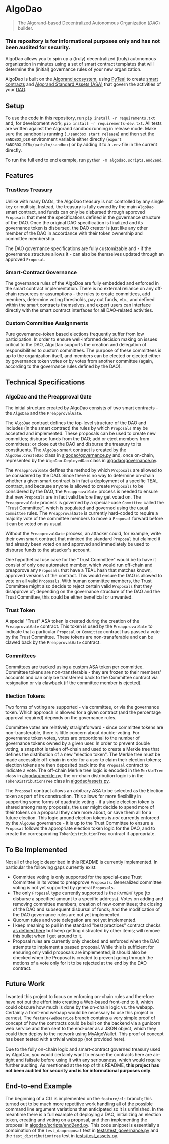# AlgoDao
> The Algorand-based Decentralized Autonomous Organization (*DAO*) builder.
### This repository is for informational purposes only and has not been audited for security.

AlgoDao allows you to spin up a (truly) decentralized (truly) autonomous
organization in minutes using a set of smart contract templates that will
determine the (initial) governance rules of your new organization.

AlgoDao is built on the [Algorand ecosystem](https://www.algorand.com/), using
[PyTeal](https://pyteal.readthedocs.io/en/stable/) to create 
[smart contracts](https://developer.algorand.org/docs/get-details/dapps/smart-contracts/apps/)
and [Algorand Standard Assets (ASA)](https://developer.algorand.org/docs/get-details/asa/)
that govern the activities of your [DAO](https://en.wikipedia.org/wiki/Decentralized_autonomous_organization).

## Setup

To use the code in this repository, run `pip install -r requirements.txt` and,
for development work, `pip install -r requirements-dev.txt`. All tests are
written against the Algorand sandbox running in release mode. Make sure the
sandbox is running (`./sandbox start release`) and then set the `SANDBOX_DIR`
environment variable either directly (`export SANDBOX_DIR=/path/to/sandbox`)
or by adding it to a `.env` file in the current directly.

To run the full end to end example, run `python -m algodao.scripts.end2end`.

## Features

### Trustless Treasury

Unlike with many DAOs, the AlgoDao treasury is not controlled by any single
key or multisig. Instead, the treasury is fully owned by the main `AlgoDao`
smart contract, and funds can only be disbursed through approved `Proposals`
that meet the specifications defined in the governance structure of the DAO.
Once the original DAO specification is finalized and its governance token is
disbursed, the DAO creator is just like any other member of the DAO in
accordance with their token ownership and committee membership.

The DAO governance specifications are fully customizable and - if the governance
structure allows it - can also be themselves updated through an approved `Proposal`.

### Smart-Contract Governance

The governance rules of the AlgoDoa are fully embedded and enforced in the
smart contract implementation. There is no external reliance on any off-chain
resources or assumptions - the rules to create committees, add members,
determine voting thresholds, pay out funds, etc., and defined within the smart
contracts themselves, and expert users can interface directly with the smart
contract interfaces for all DAO-related activities.

### Custom Committee Assignments

Pure governance-token based elections frequently suffer from low participation.
In order to ensure well-informed decision making on issues critical to the DAO,
AlgoDao supports the creation and delegation of responsibilities to custom
committees. The purpose of these committees is up to the organization itself,
and members can be elected or ejected either by governance token votes or by
votes from another committee (again, according to the governance rules defined
by the DAO). 

## Technical Specifications

### AlgoDao and the Preapproval Gate
The initial structure created by AlgoDao consists of two smart contracts - the
`AlgoDao` and the `PreapprovalGate`. 

The `AlgoDao` contract defines the top-level structure of the DAO and includes
(in the smart contract) the rules by which `Proposals` may be accepted and
implemented. These proposals can be used to create new committes; disburse 
funds from the DAO; add or eject members from committees; or close out the DAO
and disburse the treasury to its constituents. The `AlgoDao` smart contract is
created by the `AlgoDao.CreateDao` class in 
[algodao/governance.py](algodao/governance.py) and, once on-chain, represented
by the `AlgoDao.DeployedDao` class in
[algodao/governance.py](algodao/governance.py).

The `PreapprovalGate` defines the method by which `Proposals` are allowed to be
considered by the DAO. Since there is no way to determine on-chain whether a
given smart contract is in fact a deployment of a specific TEAL contract, and 
because anyone is allowed to create `Proposals` to be considered by the DAO, the
`PreapprovalGate` process is needed to ensure that new `Proposals` are in fact
valid before they get voted on. The `PreapprovalGate` process is governed by a
special-case `Committee` called the "Trust Committee", which is populated and
governed using the usual `Committee` rules. The `PreapprovalGate` is currently
hard-coded to require a majority vote of the committee members to move a
`Proposal` forward before it can be voted on as usual.

Without the `PreapprovalGate` process, an attacker could, for example, write
their own smart contract that mimiced the standard `Proposal` but claimed it
had already been voted on and approved and immediately be used to disburse funds
to the attacker's account.

One hypothetical use case for the "Trust Committee" would be to have it
consist of only one automated member, which would run off-chain and preapprove
any `Proposals` that have a TEAL hash that matches known, approved versions of
the contract. This would ensure the DAO is allowed to vote on all valid
`Proposals`. With human committee members, the Trust Committee might also decide
to reject certain valid `Proposals` that they disapprove of; depending on the
governance structure of the DAO and the Trust Committee, this could be either
beneficial or unwanted.

### Trust Token

A special "Trust" ASA token is created during the creation of the
`PreapprovalGate` contract. This token is used by the `PreapprovalGate` to
indicate that a particular `Proposal` or `Committee` contract has passed a
vote by the Trust Committee. These tokens are non-transferable and can be
clawed back by the `PreapprovalGate` contract.

### Committees

Committees are tracked using a custom ASA token per committee. Committee tokens
are non-transferable - they are frozen to their members' accounts and can only
be transferred back to the Committee contract via resignation or via clawback
(if the committee member is ejected).

### Election Tokens

Two forms of voting are supported - via committee, or via the governance token.
Which approach is allowed for a given contract (and the percentage approval
required) depends on the governance rules.

Committee votes are relatively straightforward - since committee tokens are
non-transferable, there is little concern about double-voting. For governance
token votes, votes are proportional to the number of governance tokens owned
by a given user. In order to prevent double voting, a snapshot is taken 
off-chain and used to create a Merkle tree that defines the distribution of a
new "election token". The Merkle tree must be made accessible off-chain in order
for a user to claim their election tokens; election tokens are then deposited 
back into the `Proposal` contract to indicate a vote. The off-chain Merkle tree
logic is encoded in the `MerkleTree` class in [algodao/merkle.py](algodao/merkle.py);
the on-chain distribution logic is in the `TokenDistributionTree` class in
[algodao/assets.py](algodao/assets.py). 

The `Proposal` contract allows an arbitrary ASA to be selected as the Election
token as part of its construction. This allows for more flexibility in 
supporting some forms of quadratic voting - if a single election token is shared
among many proposals, the user might decide to spend more of their tokens on a
proposal they care more about, or save them all for a future election. This
logic around election tokens is *not* currently enforced by the `AlgoDao`
governance - it is up to the Trust Committee to ensure a `Proposal` follows the
appropriate election token logic for the DAO, and to create the corresponding
`TokenDistributionTree` contract if appropriate.

## To Be Implemented

Not all of the logic described in this README is currently implemented. In
particular the following gaps currently exist:

* Committee voting is only supported for the special-case Trust Committee in its
  votes to preapprove `Proposals`. Generalized committee voting is not yet
  supported by general `Proposals`.
* The only `Proposal` type currently supported is the `PAYMENT` type (to 
  disburse a specified amount to a specific address). Votes on adding and
  removing committee members; creation of new committees; the closing of 
  the DAO and subsequent disbursal of funds; and the modification of the DAO 
  governance rules are not yet implemented.
* Quorum rules and vote delegation are not yet implemented.
* I keep meaning to pull in the standard "best practices" contract checks
  [as defined here](https://github.com/algorand/pyteal-utils/blob/main/pytealutils/transaction/transaction.py)
  but keep getting distracted by other items; will remove this bullet when I
  get around to it.
* Proposal rules are currently only checked and enforced when the DAO attempts
  to implement a passed proposal. While this is sufficient for ensuring only
  valid proposals are implemented, it should also be checked when the 
  Proposal is created to prevent going through the motions of a vote only for
  it to be rejected at the end by the DAO contract.

## Future Work

I wanted this project to focus on enforcing on-chain rules and therefore have
not put the effort into creating a Web-based front-end to it, which could obscure
how much is done by the on-chain logic vs. the webapp. Certainly a front-end
webapp would be necessary to use this project in earnest. The 
`feature/webservice` branch contains a very simple proof of concept of how the
contracts could be built on the backend via a gunicorn web service and then
sent to the end-user as a JSON object, which they could then deploy to
the network using MyAlgoWallet. This proof of concept has been tested with a
trivial webapp (not provided here).

Due to the fully on-chain logic and smart-contract governed treasury used by
AlgoDao, you would certainly want to ensure the contracts here are air-tight
and failsafe before using it with any seriousness, which would require further
auditing. As mentioned at the top of this README, **this project has not been
audited for security and is for informational purposes only**.

## End-to-end Example

The beginning of a CLI is implemented on the `feature/cli` branch; this turned
out to be much more repetitive work handling all of the possible command line
argument variations than anticipated so it is unfinished. In the meantime there
is a full example of deploying a DAO, initializing an election token, creating
and voting on a proposal, and then implementing the proposal in 
[algodao/scripts/end2end.py](algodao/scripts/end2end.py). This code snippet
is essentially a combination of the `test_daoproposal` test in
[tests/test_governance.py](tests/test_governance.py) and the
`test_distributiontree` test in [tests/test_assets.py](tests/test_assets.py).

